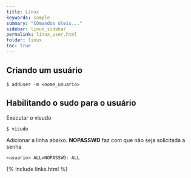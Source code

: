 ```yaml
---
title: Linux
keywords: sample
summary: "COmandos úteis..."
sidebar: linux_sidebar
permalink: linux_user.html
folder: linux
toc: true
---
```



## Criando um usuário

```shell
$ adduser -m <nome_usuario>
```

## Habilitando o sudo para o usuário

Executar o visudo


```shell
$ visudo
```

Adicionar a linha abaixo. **NOPASSWD**  faz com que não seja solicitada a senha

```
<usuario> ALL=NOPASSWD: ALL
```

{% include links.html %}
